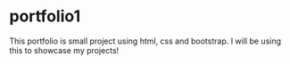 # portfolio1
This portfolio is small project using html, css and bootstrap. I will be using this to showcase my projects!

